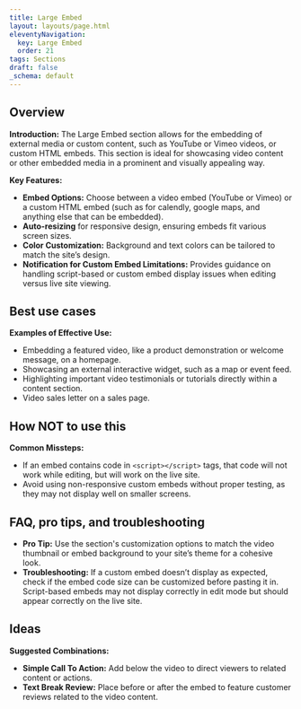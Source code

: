 ```yaml
---
title: Large Embed
layout: layouts/page.html
eleventyNavigation:
  key: Large Embed
  order: 21
tags: Sections
draft: false
_schema: default
---
```

## Overview
**Introduction:** The Large Embed section allows for the embedding of external media or custom content, such as YouTube or Vimeo videos, or custom HTML embeds. This section is ideal for showcasing video content or other embedded media in a prominent and visually appealing way.

**Key Features:** 
- **Embed Options:** Choose between a video embed (YouTube or Vimeo) or a custom HTML embed (such as for calendly, google maps, and anything else that can be embedded).
- **Auto-resizing** for responsive design, ensuring embeds fit various screen sizes.
- **Color Customization:** Background and text colors can be tailored to match the site’s design.
- **Notification for Custom Embed Limitations:** Provides guidance on handling script-based or custom embed display issues when editing versus live site viewing.

## Best use cases
**Examples of Effective Use:** 
- Embedding a featured video, like a product demonstration or welcome message, on a homepage.
- Showcasing an external interactive widget, such as a map or event feed.
- Highlighting important video testimonials or tutorials directly within a content section.
- Video sales letter on a sales page.

## How **NOT** to use this
**Common Missteps:** 
- If an embed contains code in `<script></script>` tags, that code will not work while editing, but will work on the live site.
- Avoid using non-responsive custom embeds without proper testing, as they may not display well on smaller screens.

## FAQ, pro tips, and troubleshooting
- **Pro Tip:** Use the section's customization options to match the video thumbnail or embed background to your site’s theme for a cohesive look.
- **Troubleshooting:** If a custom embed doesn’t display as expected, check if the embed code size can be customized before pasting it in. Script-based embeds may not display correctly in edit mode but should appear correctly on the live site.

## Ideas
**Suggested Combinations:** 
- **Simple Call To Action:** Add below the video to direct viewers to related content or actions.
- **Text Break Review:** Place before or after the embed to feature customer reviews related to the video content.

